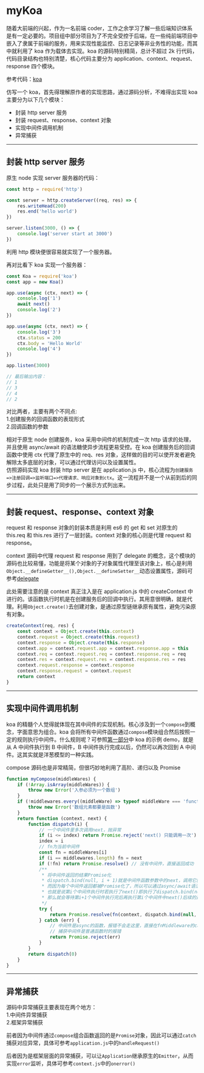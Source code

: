 <!--
 * @Description:
 * @Version:
 * @Autor: qinjunyi
 * @Date: 2021-02-18 11:03:03
 * @LastEditors: qinjunyi
 * @LastEditTime: 2021-02-18 17:44:07
-->

# myKoa

随着大前端的兴起，作为一名前端 coder，工作之余学习了解一些后端知识体系是有一定必要的。项目组中部分项目为了不完全受控于后端，在一些纯前端项目中嵌入了隶属于前端的服务，用来实现性能监控、日志记录等非业务性的功能，而其中就利用了 koa 作为载体去实现。koa 的源码特别精简，总计不超过 2k 行代码，代码目录结构也特别清楚，核心代码主要分为 application、context、request、response 四个模块。

参考代码：[koa](https://github.com/koajs/koa)

仿写一个 koa，首先得理解原作者的实现思路，通过源码分析，不难得出实现 koa 主要分为以下几个模块：

-   封装 http server 服务
-   封装 request、response、context 对象
-   实现中间件调用机制
-   异常捕获

---

## <a id="1">封装 http server 服务</a>

原生 node 实现 server 服务器的代码：

```js
const http = require('http')

const server = http.createServer((req, res) => {
    res.writeHead(200)
    res.end('hello world')
})

server.listen(3000, () => {
    console.log('server start at 3000')
})
```

利用 http 模块便很容易就实现了一个服务器。

再对比看下 koa 实现一个服务器：

```js
const Koa = require('koa')
const app = new Koa()

app.use(async (ctx, next) => {
    console.log('1')
    await next()
    console.log('2')
})

app.use(async (ctx, next) => {
    console.log('3')
    ctx.status = 200
    ctx.body = 'Hello World'
    console.log('4')
})

app.listen(3000)

// 最后输出内容：
// 1
// 3
// 4
// 2
```

对比两者，主要有两个不同点:  
1.创建服务的回调函数的表现形式  
2.回调函数的参数

相对于原生 node 创建服务，koa 采用中间件的机制完成一次 http 请求的处理，并且使用 async/await 的语法糖使异步流程更易受控。在 koa 创建服务后的回调函数中使用 ctx 代理了原生中的 req、res 对象，这样做的目的可以使开发者避免解除太多底层的对象，可以通过代理访问以及设置属性。  
仿照源码实现 koa 封装 http server 是在 application.js 中，核心流程为`创建服务=>注册回调=>监听端口=>代理请求、响应对象到ctx`。这一流程并不是一个从前到后的同步过程，此处只是用了同步的一个展示方式列出来。

---

## 封装 request、response、context 对象

request 和 response 对象的封装本质是利用 es6 的 get 和 set 对原生的 this.req 和 this.res 进行了一层封装。context 对象的核心则是代理 request 和 response。

context 源码中代理 request 和 response 用到了 delegate 的概念，这个模块的源码也比较易懂，功能是将某个对象的子对象属性代理至该对象上，核心是利用`Object.__defineGetter__(),Object.__defineSetter__`动态设置属性，源码可参考[delegate](https://github.com/qinjunyi/myKoa/blob/master/src/utils/delegates.js)

此处需要注意的是 context 真正注入是在 application.js 中的 createContext 中进行的。该函数执行时机是在创建服务后的回调中执行。其用意很明确，就是代理。利用`Object.create()`去创建对象，是通过原型链继承原有属性，避免污染原有对象。

```js
createContext(req, res) {
    const context = Object.create(this.context)
    context.request = Object.create(this.request)
    context.response = Object.create(this.response)
    context.app = context.request.app = context.response.app = this
    context.req = context.request.req = context.response.req = req
    context.res = context.request.res = context.response.res = res
    context.request.response = context.response
    context.response.request = context.request
    return context
}
```

---

## 实现中间件调用机制

koa 的精髓个人觉得就体现在其中间件的实现机制。核心涉及到一个`compose`到概念，字面意思为组合。koa 会将所有中间件函数通过`compose`模块组合然后按照一定的规则执行中间件。什么规则呢？可参照[第一部分](#1)中 koa 的示例 demo，就是从 A 中间件执行到 B 中间件，B 中间件执行完成以后，仍然可以再次回到 A 中间件。这其实就是洋葱模型的一种实践。

compose 源码也是非常精简，但很巧妙地利用了高阶、递归以及 Promise

```js
function myCompose(middleWares) {
    if (!Array.isArray(middleWares)) {
        throw new Error('入参必须为一个数组')
    }
    if (!middlewares.every((middleWare) => typeof middleWare === 'function')) {
        throw new Error('数组元素都要是函数')
    }
    return function (context, next) {
        function dispatch(i) {
            // 一个中间件里多次调用next，抛异常
            if (i <= index) return Promise.reject('next() 只能调用一次')
            index = i
            // fn为当前中间件
            const fn = middleWares[i]
            if (i == middlewares.length) fn = next
            if (!fn) return Promise.resolve() // 没有中间件，直接返回成功
            /**
             * 将中间件返回的结果Promise化
             * dispatch.bind(null, i + 1)就是中间件函数参数中的next，调用它就可以进入下一个中间件
             * 而因为每个中间件返回都被Promise化了，所以可以通过async/await语法糖方便地控制执行顺序
             * 也就是说第i个中间件执行时若执行了next()即执行了dispatch.bind(null, i + 1)，并通过await阻断了next()后续的逻辑
             * 那么就会等待第i+1个中间件执行完后再执行第i个中间件中next()后续的逻辑，多个中间件执行机制也就以此类推
             */
            try {
                return Promise.resolve(fn(context, dispatch.bind(null, i + 1)))
            } catch (err) {
                // 中间件是async的函数，报错不会走这里，直接在fnMiddleware的catch中捕获
                // 捕获中间件是普通函数时的报错
                return Promise.reject(err)
            }
        }
        return dispatch(0)
    }
}
```

---

## 异常捕获

源码中异常捕获主要表现在两个地方：  
1.中间件异常捕获  
2.框架异常捕获

前者因为中间件通过`compose`组合函数返回的是`Promise`对象，因此可以通过`catch`捕获对应异常，具体可参考`application.js`中的`handleRequest()`

后者因为是框架层面的异常捕获，可以让`Application`继承原生的`Emitter`，从而实现`error`监听，具体可参考`context.js`中的`onerror()`
